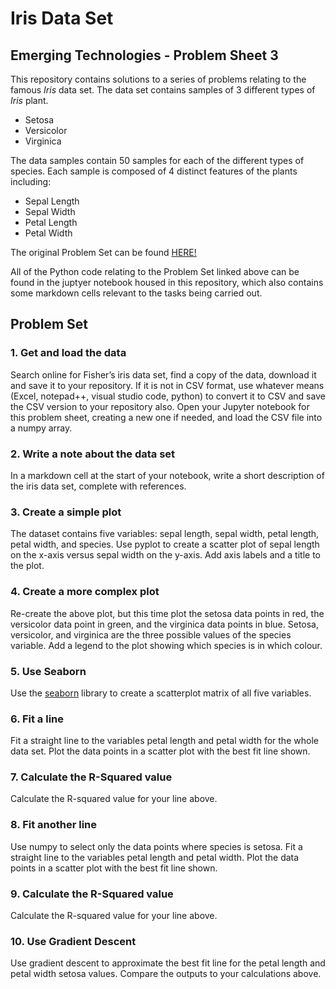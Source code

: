 # Iris Data Set

## Emerging Technologies - Problem Sheet 3

This repository contains solutions to a series of problems relating to the famous *Iris* data set. The data set
contains samples of 3 different types of *Iris* plant.

- Setosa
- Versicolor
- Virginica

The data samples contain 50 samples for each of the different types of species. Each sample is composed of 4 distinct
features of the plants including:

- Sepal Length
- Sepal Width
- Petal Length
- Petal Width

The original Problem Set can be found [HERE!](https://emerging-technologies.github.io/problems/jupyter.html)

All of the Python code relating to the Problem Set linked above can be found in the juptyer notebook housed in this
repository, which also contains some markdown cells relevant to the tasks being carried out.

## Problem Set

### 1. Get and load the data
Search online for Fisher’s iris data set, find a copy of the data, download it and save it to your repository. If it is
not in CSV format, use whatever means (Excel, notepad++, visual studio code, python) to convert it to CSV and save the
CSV version to your repository also. Open your Jupyter notebook for this problem sheet, creating a new one if needed,
and load the CSV file into a numpy array.

### 2. Write a note about the data set
In a markdown cell at the start of your notebook, write a short description of the iris data set, complete with
references.

### 3. Create a simple plot
The dataset contains five variables: sepal length, sepal width, petal length, petal width, and species. Use pyplot to
create a scatter plot of sepal length on the x-axis versus sepal width on the y-axis. Add axis labels and a title to the
plot.

### 4. Create a more complex plot
Re-create the above plot, but this time plot the setosa data points in red, the versicolor data point in green, and the
virginica data points in blue. Setosa, versicolor, and virginica are the three possible values of the species variable.
Add a legend to the plot showing which species is in which colour.

### 5. Use Seaborn
Use the [seaborn](https://seaborn.pydata.org/) library to create a scatterplot matrix of all five variables.

### 6. Fit a line
Fit a straight line to the variables petal length and petal width for the whole data set. Plot the data points in a
scatter plot with the best fit line shown.

### 7. Calculate the R-Squared value
Calculate the R-squared value for your line above.

### 8. Fit another line
Use numpy to select only the data points where species is setosa. Fit a straight line to the variables petal length and
petal width. Plot the data points in a scatter plot with the best fit line shown.

### 9. Calculate the R-Squared value
Calculate the R-squared value for your line above.

### 10. Use Gradient Descent
Use gradient descent to approximate the best fit line for the petal length and petal width setosa values. Compare the
outputs to your calculations above.




